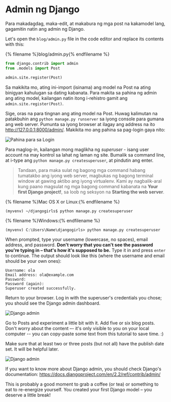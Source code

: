# Admin ng Django

Para makadagdag, maka-edit, at makabura ng mga post na kakamodel lang, gagamitin natin ang admin ng Django.

Let's open the `blog/admin.py` file in the code editor and replace its contents with this:

{% filename %}blog/admin.py{% endfilename %}

```python
from django.contrib import admin
from .models import Post

admin.site.register(Post)
```

Sa makikita mo, ating ini-import (isinama) ang model na Post na ating binigyan kahulugan sa dating kabanata. Para makita sa pahina ng admin ang ating model, kailangan natin itong i-rehistro gamit ang `admin.site.register(Post)`.

Sige, oras na para tingnan ang ating model na Post. Huwag kalimutan na patakbuhin ang `python manage.py runserver` sa iyong console para gumana ang web server. Pumunta sa iyong browser at ilagay ang address na ito http://127.0.0.1:8000/admin/. Makikita mo ang pahina sa pag-login gaya nito:

![Pahina para sa Login](images/login_page2.png)

Para maglog-in, kailangan mong maglikha ng *superuser* - isang user account na may kontrol sa lahat ng laman ng site. Bumalik sa command line, at i-type ang `python manage.py createsuperuser`, at pindutin ang enter.

> Tandaan, para maka sulat ng bagong mga command habang tumatakbo ang iyong web server, magbukas ng bagong terminal window at gawing aktibo ang iyong virtualenv. Kami ay nagbalik-aral kung paano magsulat ng mga bagong command kabanata na **Your first Django project!**, sa loob ng seksyon na **Starting the web server**.

{% filename %}Mac OS X or Linux:{% endfilename %}

    (myvenv) ~/djangogirls$ python manage.py createsuperuser
    

{% filename %}Windows:{% endfilename %}

    (myvenv) C:\Users\Name\djangogirls> python manage.py createsuperuser
    

When prompted, type your username (lowercase, no spaces), email address, and password. **Don't worry that you can't see the password you're typing in – that's how it's supposed to be.** Type it in and press `enter` to continue. The output should look like this (where the username and email should be your own ones):

    Username: ola
    Email address: ola@example.com
    Password:
    Password (again):
    Superuser created successfully.
    

Return to your browser. Log in with the superuser's credentials you chose; you should see the Django admin dashboard.

![Django admin](images/django_admin3.png)

Go to Posts and experiment a little bit with it. Add five or six blog posts. Don't worry about the content –- it's only visible to you on your local computer -- you can copy-paste some text from this tutorial to save time. :)

Make sure that at least two or three posts (but not all) have the publish date set. It will be helpful later.

![Django admin](images/edit_post3.png)

If you want to know more about Django admin, you should check Django's documentation: https://docs.djangoproject.com/en/2.2/ref/contrib/admin/

This is probably a good moment to grab a coffee (or tea) or something to eat to re-energize yourself. You created your first Django model – you deserve a little break!